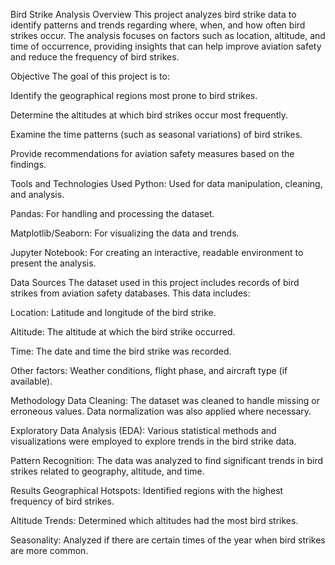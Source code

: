 Bird Strike Analysis
Overview
This project analyzes bird strike data to identify patterns and trends regarding where, when, and how often bird strikes occur. The analysis focuses on factors such as location, altitude, and time of occurrence, providing insights that can help improve aviation safety and reduce the frequency of bird strikes.

Objective
The goal of this project is to:

Identify the geographical regions most prone to bird strikes.

Determine the altitudes at which bird strikes occur most frequently.

Examine the time patterns (such as seasonal variations) of bird strikes.

Provide recommendations for aviation safety measures based on the findings.

Tools and Technologies Used
Python: Used for data manipulation, cleaning, and analysis.

Pandas: For handling and processing the dataset.

Matplotlib/Seaborn: For visualizing the data and trends.

Jupyter Notebook: For creating an interactive, readable environment to present the analysis.

Data Sources
The dataset used in this project includes records of bird strikes from aviation safety databases. This data includes:

Location: Latitude and longitude of the bird strike.

Altitude: The altitude at which the bird strike occurred.

Time: The date and time the bird strike was recorded.

Other factors: Weather conditions, flight phase, and aircraft type (if available).

Methodology
Data Cleaning: The dataset was cleaned to handle missing or erroneous values. Data normalization was also applied where necessary.

Exploratory Data Analysis (EDA): Various statistical methods and visualizations were employed to explore trends in the bird strike data.

Pattern Recognition: The data was analyzed to find significant trends in bird strikes related to geography, altitude, and time.

Results
Geographical Hotspots: Identified regions with the highest frequency of bird strikes.

Altitude Trends: Determined which altitudes had the most bird strikes.

Seasonality: Analyzed if there are certain times of the year when bird strikes are more common.

